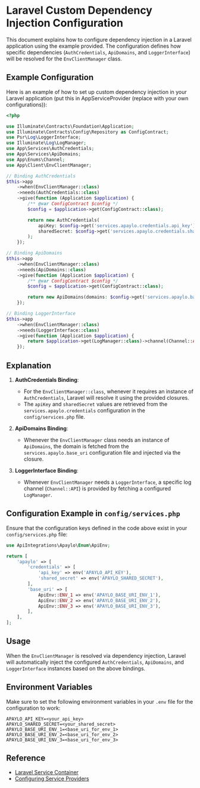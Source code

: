 # Laravel Custom Dependency Injection Configuration

This document explains how to configure dependency injection in a Laravel application using the example provided. The
configuration defines how specific dependencies (`AuthCredentials`, `ApiDomains`, and `LoggerInterface`) will be
resolved for the `EnvClientManager` class.

## Example Configuration

Here is an example of how to set up custom dependency injection in your Laravel application (put this in AppServiceProvider (replace with your own configurations)):

```php
<?php

use Illuminate\Contracts\Foundation\Application;
use Illuminate\Contracts\Config\Repository as ConfigContract;
use Psr\Log\LoggerInterface;
use Illuminate\Log\LogManager;
use App\Services\AuthCredentials;
use App\Services\ApiDomains;
use App\Enums\Channel;
use App\Client\EnvClientManager;

// Binding AuthCredentials
$this->app
    ->when(EnvClientManager::class)
    ->needs(AuthCredentials::class)
    ->give(function (Application $application) {
        /** @var ConfigContract $config */
        $config = $application->get(ConfigContract::class);

        return new AuthCredentials(
            apiKey: $config->get('services.apaylo.credentials.api_key'),
            sharedSecret: $config->get('services.apaylo.credentials.shared_secret'),
        );
    });

// Binding ApiDomains
$this->app
    ->when(EnvClientManager::class)
    ->needs(ApiDomains::class)
    ->give(function (Application $application) {
        /** @var ConfigContract $config */
        $config = $application->get(ConfigContract::class);

        return new ApiDomains(domains: $config->get('services.apaylo.base_uri'));
    });

// Binding LoggerInterface
$this->app
    ->when(EnvClientManager::class)
    ->needs(LoggerInterface::class)
    ->give(function (Application $application) {
        return $application->get(LogManager::class)->channel(Channel::API);
    });
```

## Explanation

1. **AuthCredentials Binding**:
    - For the `EnvClientManager::class`, whenever it requires an instance of `AuthCredentials`, Laravel will resolve it
      using the provided closures.
    - The `apiKey` and `sharedSecret` values are retrieved from the `services.apaylo.credentials` configuration in the
      `config/services.php` file.

2. **ApiDomains Binding**:
    - Whenever the `EnvClientManager` class needs an instance of `ApiDomains`, the domain is fetched from the
      `services.apaylo.base_uri` configuration file and injected via the closure.

3. **LoggerInterface Binding**:
    - Whenever `EnvClientManager` needs a `LoggerInterface`, a specific log channel (`Channel::API`) is provided by
      fetching a configured `LogManager`.

## Configuration Example in `config/services.php`

Ensure that the configuration keys defined in the code above exist in your `config/services.php` file:

```php
use ApiIntegrations\Apaylo\Enum\ApiEnv;

return [
    'apaylo' => [
        'credentials' => [
            'api_key' => env('APAYLO_API_KEY'),
            'shared_secret' => env('APAYLO_SHARED_SECRET'),
        ],
        'base_uri' => [
            ApiEnv::ENV_1 => env('APAYLO_BASE_URI_ENV_1'),
            ApiEnv::ENV_2 => env('APAYLO_BASE_URI_ENV_2'),
            ApiEnv::ENV_3 => env('APAYLO_BASE_URI_ENV_3'),
        ],
    ],
];
```

## Usage

When the `EnvClientManager` is resolved via dependency injection, Laravel will automatically inject the configured
`AuthCredentials`, `ApiDomains`, and `LoggerInterface` instances based on the above bindings.

## Environment Variables

Make sure to set the following environment variables in your `.env` file for the configuration to work:

```env
APAYLO_API_KEY=<your_api_key>
APAYLO_SHARED_SECRET=<your_shared_secret>
APAYLO_BASE_URI_ENV_1=<base_uri_for_env_1>
APAYLO_BASE_URI_ENV_2=<base_uri_for_env_2>
APAYLO_BASE_URI_ENV_3=<base_uri_for_env_3>
```

## Reference

- [Laravel Service Container](https://laravel.com/docs/container)
- [Configuring Service Providers](https://laravel.com/docs/providers)